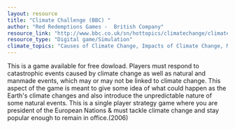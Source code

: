 ```yaml
---
layout: resource
title: "Climate Challenge (BBC) "
author: "Red Redemptions Games -  British Company"
resource_link: "http://www.bbc.co.uk/sn/hottopics/climatechange/climate_challenge/"
resource_type: "Digital game/Simulation"
climate_topics: "Causes of Climate Change, Impacts of Climate Change, Mitigation, Adaptation"
---
```


This is a game available for free dowload.  Players must respond to catastrophic events caused by climate change as well as natural and manmade events, which may or may not be linked to climate change. This aspect of the game is meant to give some idea of what could happen as the Earth's climate changes and also introduce the unpredictable nature of some natural events.  This is a single player strategy game  where you are president of the European Nations & must tackle climate change and stay popular enough to remain in office.(2006)
